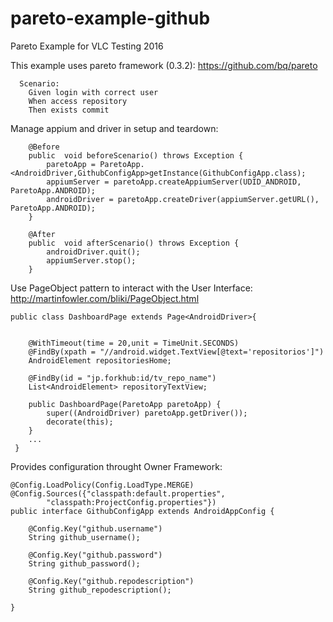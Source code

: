 # pareto-example-github
Pareto Example for VLC Testing 2016

This example uses pareto framework (0.3.2): 
https://github.com/bq/pareto


```
  Scenario:
    Given login with correct user
    When access repository
    Then exists commit
```

Manage appium and driver in setup and teardown:
```
    @Before
    public  void beforeScenario() throws Exception {
        paretoApp = ParetoApp.<AndroidDriver,GithubConfigApp>getInstance(GithubConfigApp.class);
        appiumServer = paretoApp.createAppiumServer(UDID_ANDROID, ParetoApp.ANDROID);
        androidDriver = paretoApp.createDriver(appiumServer.getURL(), ParetoApp.ANDROID);
    }

    @After
    public  void afterScenario() throws Exception {
        androidDriver.quit();
        appiumServer.stop();
    }
```

Use PageObject pattern to interact with the User Interface:
http://martinfowler.com/bliki/PageObject.html

```
public class DashboardPage extends Page<AndroidDriver>{


    @WithTimeout(time = 20,unit = TimeUnit.SECONDS)
    @FindBy(xpath = "//android.widget.TextView[@text='repositorios']")
    AndroidElement repositoriesHome;

    @FindBy(id = "jp.forkhub:id/tv_repo_name")
    List<AndroidElement> repositoryTextView;

    public DashboardPage(ParetoApp paretoApp) {
        super((AndroidDriver) paretoApp.getDriver());
        decorate(this);
    }
    ...
 }
```

Provides configuration throught Owner Framework:
```
@Config.LoadPolicy(Config.LoadType.MERGE)
@Config.Sources({"classpath:default.properties",
        "classpath:ProjectConfig.properties"})
public interface GithubConfigApp extends AndroidAppConfig {

    @Config.Key("github.username")
    String github_username();

    @Config.Key("github.password")
    String github_password();

    @Config.Key("github.repodescription")
    String github_repodescription();

}
```

